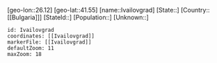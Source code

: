 ﻿---
location: [41.55,26.12]
mapzoom: [7,12] 
mapmarker: city 
type: City
tags:
- geo/City


SpocWebEntityId: 31146
isDeleted: false
confidential: public

---
[geo-lon::26.12]
[geo-lat::41.55]
[name::Ivailovgrad]
[State::]
[Country::[[Bulgaria]]]
[StateId::]
[Population::]
[Unknown::]


```leaflet
id: Ivailovgrad
coordinates: [[Ivailovgrad]]
markerFile: [[Ivailovgrad]]
defaultZoom: 11 
maxZoom: 18
```
